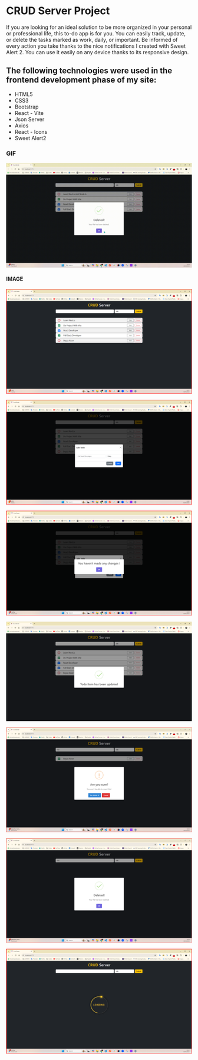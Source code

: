 <h1>CRUD Server Project</h1>

If you are looking for an ideal solution to be more organized in your personal or professional life, this to-do app is for you. You can easily track, update, or delete the tasks marked as work, daily, or important. Be informed of every action you take thanks to the nice notifications I created with Sweet Alert 2. You can use it easily on any device thanks to its responsive design.

<h2> The following technologies were used in the frontend development phase of my site: </h2>

- HTML5
- CSS3
- Bootstrap
- React - Vite 
- Json Server
- Axios 
- React - Icons
- Sweet Alert2


<h3>GIF</h3>

![](/src/assets/img/crud-gif.gif)

<h4>IMAGE</h4>

![](/src/assets/img/main.png)

![](/src/assets/img/edit.png)

![](/src/assets/img/editwarning.png)

![](/src/assets/img/editedItem.png)

![](/src/assets/img/delete.png)

![](/src/assets/img/deleted.png)

![](/src/assets/img/loading.png)


